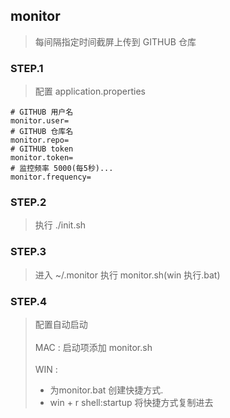 ## monitor
> 每间隔指定时间截屏上传到 GITHUB 仓库

### STEP.1
> 配置 application.properties
```properties
# GITHUB 用户名
monitor.user=
# GITHUB 仓库名
monitor.repo=
# GITHUB token
monitor.token=
# 监控频率 5000(每5秒)...
monitor.frequency=
```
### STEP.2
> 执行 ./init.sh

### STEP.3
> 进入 ~/.monitor 执行 monitor.sh(win 执行.bat)

### STEP.4 
> 配置自动启动 <br><br>
> MAC : 启动项添加 monitor.sh <br><br>
> WIN : 
> - 为monitor.bat 创建快捷方式. <br>
> - win + r  shell:startup 将快捷方式复制进去